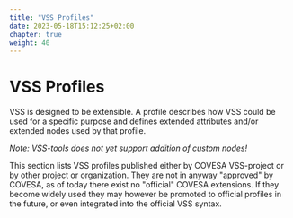 ```yaml
---
title: "VSS Profiles"
date: 2023-05-18T15:12:25+02:00
chapter: true
weight: 40
---
```


# VSS Profiles

VSS is designed to be extensible.
A profile describes how VSS could be used for a specific purpose and defines extended attributes and/or extended nodes
used by that profile.

*Note: VSS-tools does not yet support addition of custom nodes!*

This section lists VSS profiles published either by COVESA VSS-project or by other project or organization.
They are not in anyway "approved" by COVESA, as of today there exist no "official" COVESA extensions.
If they become widely used they may however be promoted to official profiles in the future,
or even integrated into the official VSS syntax.
